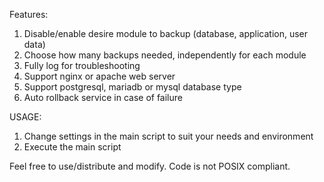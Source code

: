 Features:
1. Disable/enable desire module to backup (database, application, user data)
2. Choose how many backups needed, independently for each module
3. Fully log for troubleshooting
4. Support nginx or apache web server
5. Support postgresql, mariadb or mysql database type
6. Auto rollback service in case of failure

USAGE:
1. Change settings in the main script to suit your needs and environment
2. Execute the main script

Feel free to use/distribute and modify. Code is not POSIX compliant.   


